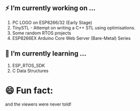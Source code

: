 ###  
## ⚡  I’m currently working on ...
1. PC LOGO on ESP8266/32 (Early Stage)
2. TinySTL - Attempt on writing a C++ STL using optimisations.
3. Some random RTOS projects 
4. ESP8266EX Arduino Core Web Server (Bare-Metal) Series
## 🌱 I’m currently learning ...
1. ESP_RTOS_SDK
2. C Data Structures
# 😄 Fun fact: 
  
  
  
  and the viewers were never told!
  

